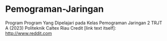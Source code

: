 # Pemograman-Jaringan
Program Program Yang Dipelajari pada Kelas Pemograman Jaringan 2 TRJT A (2023) Politeknik Caltex Riau
Credit [link text itself]: http://www.reddit.com

